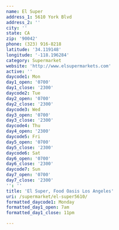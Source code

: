 ```yaml
---
name: El Super
address_1: 5610 York Blvd
address_2: ''
city: ''
state: CA
zip: '90042'
phone: (323) 916-8218
latitude: '34.119148'
longitude: '-118.196284'
category: Supermarket
website: 'http://www.elsupermarkets.com'
active: ''
daycode1: Mon
day1_open: '0700'
day1_close: '2300'
daycode2: Tue
day2_open: '0700'
day2_close: '2300'
daycode3: Wed
day3_open: '0700'
day3_close: '2300'
daycode4: Thu
day4_open: '2300'
daycode5: Fri
day5_open: '0700'
day5_close: '2300'
daycode6: Sat
day6_open: '0700'
day6_close: '2300'
daycode7: Sun
day7_open: '0700'
day7_close: '2300'
'': ''
title: 'El Super, Food Oasis Los Angeles'
uri: /supermarket/el-super5610/
formatted_daycode1: Monday
formatted_day1_open: 7am
formatted_day1_close: 11pm

---
```

